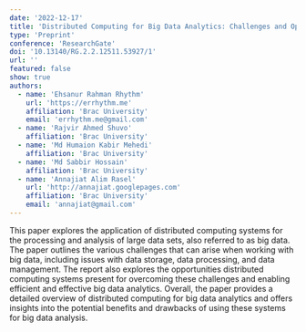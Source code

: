 ```yaml
---
date: '2022-12-17'
title: 'Distributed Computing for Big Data Analytics: Challenges and Opportunities'
type: 'Preprint'
conference: 'ResearchGate'
doi: '10.13140/RG.2.2.12511.53927/1'
url: ''
featured: false
show: true
authors:
  - name: 'Ehsanur Rahman Rhythm'
    url: 'https://errhythm.me'
    affiliation: 'Brac University'
    email: 'errhythm.me@gmail.com'
  - name: 'Rajvir Ahmed Shuvo'
    affiliation: 'Brac University'
  - name: 'Md Humaion Kabir Mehedi'
    affiliation: 'Brac University'
  - name: 'Md Sabbir Hossain'
    affiliation: 'Brac University'
  - name: 'Annajiat Alim Rasel'
    url: 'http://annajiat.googlepages.com'
    affiliation: 'Brac University'
    email: 'annajiat@gmail.com'
---
```


This paper explores the application of distributed computing systems for the processing and analysis of large data sets, also referred to as big data. The paper outlines the various challenges that can arise when working with big data, including issues with data storage, data processing, and data management. The report also explores the opportunities distributed computing systems present for overcoming these challenges and enabling efficient and effective big data analytics. Overall, the paper provides a detailed overview of distributed computing for big data analytics and offers insights into the potential benefits and drawbacks of using these systems for big data analysis.
